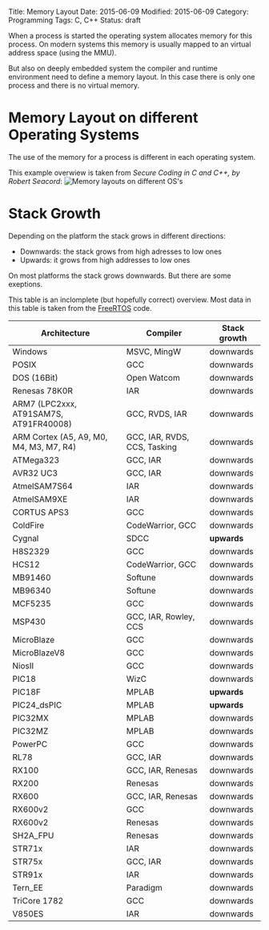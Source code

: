 Title: Memory Layout
Date: 2015-06-09
Modified: 2015-06-09
Category: Programming
Tags: C, C++
Status: draft

When a process is started the operating system allocates memory for this process.
On modern systems this memory is usually mapped to an virtual address space (using the MMU).

But also on deeply embedded system the compiler and runtime environment need to define a memory
layout. In this case there is only one process and there is no virtual memory.


Memory Layout on different Operating Systems
============================================

The use of the memory for a process is different in each operating system.

This example overwiew is taken from *Secure Coding in C and C++, by Robert Seacord*:
![Memory layouts on different OS's](/images/memory_layout.png)


Stack Growth
============

Depending on the platform the stack grows in different directions:

- Downwards: the stack grows from high adresses to low ones
- Upwards: it grows from high addresses to low ones

On most platforms the stack grows downwards. But there are some exeptions.


This table is an inclomplete (but hopefully correct) overview. Most data in this
table is taken from the [FreeRTOS](http://www.freertos.org/) code.

| Architecture | Compiler   | Stack growth  |
|--------------|-------|----------------|
| Windows  | MSVC, MingW | downwards |
| POSIX | GCC | downwards |
| DOS (16Bit) | Open Watcom | downwards |
| Renesas 78K0R | IAR | downwards |
| ARM7 (LPC2xxx, AT91SAM7S, AT91FR40008)  | GCC, RVDS, IAR | downwards |
| ARM Cortex (A5, A9, M0, M4, M3, M7, R4) | GCC, IAR, RVDS, CCS, Tasking | downwards |
| ATMega323 | GCC, IAR | downwards |
| AVR32 UC3 | GCC, IAR | downwards |
| AtmelSAM7S64 | IAR | downwards |
| AtmelSAM9XE | IAR | downwards |
| CORTUS APS3 | GCC | downwards |
| ColdFire | CodeWarrior, GCC | downwards |
| Cygnal | SDCC | **upwards** |
| H8S2329 | GCC | downwards |
| HCS12 | CodeWarrior, GCC | downwards |
| MB91460 | Softune | downwards |
| MB96340 | Softune | downwards |
| MCF5235 | GCC | downwards |
| MSP430 | GCC, IAR, Rowley, CCS | downwards |
| MicroBlaze | GCC | downwards |
| MicroBlazeV8 | GCC | downwards |
| NiosII | GCC | downwards |
| PIC18 | WizC | downwards |
| PIC18F | MPLAB | **upwards** |
| PIC24_dsPIC | MPLAB | **upwards** |
| PIC32MX | MPLAB | downwards |
| PIC32MZ | MPLAB | downwards |
| PowerPC  | GCC | downwards |
| RL78 | GCC, IAR | downwards |
| RX100 | GCC, IAR, Renesas | downwards |
| RX200 | Renesas | downwards |
| RX600 | GCC, IAR, Renesas | downwards |
| RX600v2 | GCC | downwards |
| RX600v2 | Renesas | downwards |
| SH2A_FPU | Renesas | downwards |
| STR71x | IAR | downwards |
| STR75x | GCC, IAR | downwards |
| STR91x | IAR | downwards |
| Tern_EE | Paradigm | downwards |
| TriCore 1782 | GCC | downwards |
| V850ES | IAR | downwards |